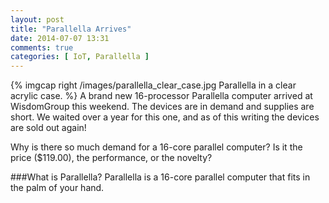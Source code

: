 ```yaml
---
layout: post
title: "Parallella Arrives"
date: 2014-07-07 13:31
comments: true
categories: [ IoT, Parallella ]
---
```

{% imgcap right /images/parallella_clear_case.jpg Parallella in a clear acrylic case. %}
A brand new 16-processor Parallella computer arrived at WisdomGroup this weekend. The devices are in demand and supplies are short. We waited over a year for this one, and as of this writing the devices are sold out again!

Why is there so much demand for a 16-core parallel computer? Is it the price ($119.00), the performance, or the novelty?
<!--more-->
###What is Parallella?
Parallella is a 16-core parallel computer that fits in the palm of your hand. 
